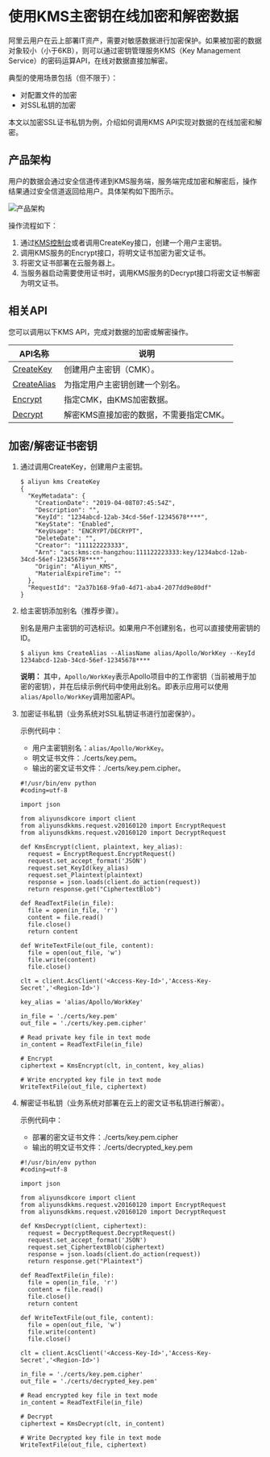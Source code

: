 # 使用KMS主密钥在线加密和解密数据

阿里云用户在云上部署IT资产，需要对敏感数据进行加密保护。如果被加密的数据对象较小（小于6KB），则可以通过密钥管理服务KMS（Key Management Service）的密码运算API，在线对数据直接加解密。

典型的使用场景包括（但不限于）：

-   对配置文件的加密
-   对SSL私钥的加密

本文以加密SSL证书私钥为例，介绍如何调用KMS API实现对数据的在线加密和解密。

## 产品架构

用户的数据会通过安全信道传递到KMS服务端，服务端完成加密和解密后，操作结果通过安全信道返回给用户。具体架构如下图所示。

![产品架构](https://static-aliyun-doc.oss-accelerate.aliyuncs.com/assets/img/zh-CN/6968428951/p56539.png)

操作流程如下：

1.  通过[KMS控制台](https://kms.console.aliyun.com)或者调用CreateKey接口，创建一个用户主密钥。
2.  调用KMS服务的Encrypt接口，将明文证书加密为密文证书。
3.  将密文证书部署在云服务器上。
4.  当服务器启动需要使用证书时，调用KMS服务的Decrypt接口将密文证书解密为明文证书。

## 相关API

您可以调用以下KMS API，完成对数据的加密或解密操作。

|API名称|说明|
|-----|--|
|[CreateKey](/cn.zh-CN/API参考/密钥/CreateKey.md)|创建用户主密钥（CMK）。|
|[CreateAlias](/cn.zh-CN/API参考/密钥/CreateAlias.md)|为指定用户主密钥创建一个别名。|
|[Encrypt](/cn.zh-CN/API参考/密钥/Encrypt.md)|指定CMK，由KMS加密数据。|
|[Decrypt](/cn.zh-CN/API参考/密钥/Decrypt.md)|解密KMS直接加密的数据，不需要指定CMK。|

## 加密/解密证书密钥

1.  通过调用CreateKey，创建用户主密钥。

    ```
    $ aliyun kms CreateKey
    {
      "KeyMetadata": {
        "CreationDate": "2019-04-08T07:45:54Z",
        "Description": "",
        "KeyId": "1234abcd-12ab-34cd-56ef-12345678****",
        "KeyState": "Enabled",
        "KeyUsage": "ENCRYPT/DECRYPT",
        "DeleteDate": "",
        "Creator": "111122223333",
        "Arn": "acs:kms:cn-hangzhou:111122223333:key/1234abcd-12ab-34cd-56ef-12345678****",
        "Origin": "Aliyun_KMS",
        "MaterialExpireTime": ""
      },
      "RequestId": "2a37b168-9fa0-4d71-aba4-2077dd9e80df"
    }
    ```

2.  给主密钥添加别名（推荐步骤）。

    别名是用户主密钥的可选标识。如果用户不创建别名，也可以直接使用密钥的ID。

    ```
    $ aliyun kms CreateAlias --AliasName alias/Apollo/WorkKey --KeyId 1234abcd-12ab-34cd-56ef-12345678****
    ```

    **说明：** 其中，`Apollo/WorkKey`表示Apollo项目中的工作密钥（当前被用于加密的密钥），并在后续示例代码中使用此别名。即表示应用可以使用`alias/Apollo/WorkKey`调用加密API。

3.  加密证书私钥（业务系统对SSL私钥证书进行加密保护）。

    示例代码中：

    -   用户主密钥别名：`alias/Apollo/WorkKey`。
    -   明文证书文件：./certs/key.pem。
    -   输出的密文证书文件：./certs/key.pem.cipher。
    ```
    #!/usr/bin/env python
    #coding=utf-8
    
    import json
    
    from aliyunsdkcore import client
    from aliyunsdkkms.request.v20160120 import EncryptRequest
    from aliyunsdkkms.request.v20160120 import DecryptRequest
    
    def KmsEncrypt(client, plaintext, key_alias):
      request = EncryptRequest.EncryptRequest()
      request.set_accept_format('JSON')
      request.set_KeyId(key_alias)
      request.set_Plaintext(plaintext)
      response = json.loads(client.do_action(request))
      return response.get("CiphertextBlob")
    
    def ReadTextFile(in_file):
      file = open(in_file, 'r')
      content = file.read()
      file.close()
      return content
    
    def WriteTextFile(out_file, content):
      file = open(out_file, 'w')
      file.write(content)
      file.close()
    
    clt = client.AcsClient('<Access-Key-Id>','Access-Key-Secret','<Region-Id>')
    
    key_alias = 'alias/Apollo/WorkKey'
    
    in_file = './certs/key.pem'
    out_file = './certs/key.pem.cipher'
    
    # Read private key file in text mode
    in_content = ReadTextFile(in_file)
    
    # Encrypt
    ciphertext = KmsEncrypt(clt, in_content, key_alias)
    
    # Write encrypted key file in text mode
    WriteTextFile(out_file, ciphertext)
    ```

4.  解密证书私钥（业务系统对部署在云上的密文证书私钥进行解密）。

    示例代码中：

    -   部署的密文证书文件：./certs/key.pem.cipher
    -   输出的明文证书文件：./certs/decrypted\_key.pem
    ```
    #!/usr/bin/env python
    #coding=utf-8
    
    import json
    
    from aliyunsdkcore import client
    from aliyunsdkkms.request.v20160120 import EncryptRequest
    from aliyunsdkkms.request.v20160120 import DecryptRequest
    
    def KmsDecrypt(client, ciphertext):
      request = DecryptRequest.DecryptRequest()
      request.set_accept_format('JSON')
      request.set_CiphertextBlob(ciphertext)
      response = json.loads(client.do_action(request))
      return response.get("Plaintext")
    
    def ReadTextFile(in_file):
      file = open(in_file, 'r')
      content = file.read()
      file.close()
      return content
    
    def WriteTextFile(out_file, content):
      file = open(out_file, 'w')
      file.write(content)
      file.close()
    
    clt = client.AcsClient('<Access-Key-Id>','Access-Key-Secret','<Region-Id>')
    
    in_file = './certs/key.pem.cipher'
    out_file = './certs/decrypted_key.pem'
    
    # Read encrypted key file in text mode
    in_content = ReadTextFile(in_file)
    
    # Decrypt
    ciphertext = KmsDecrypt(clt, in_content)
    
    # Write Decrypted key file in text mode
    WriteTextFile(out_file, ciphertext)
    ```


